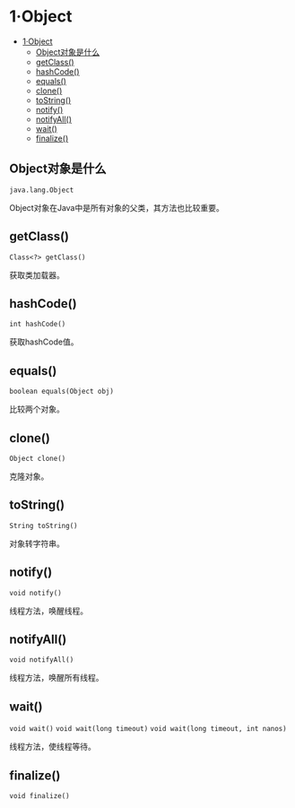 # 1·Object

- [1·Object](#1object)
  - [Object对象是什么](#object对象是什么)
  - [getClass()](#getclass)
  - [hashCode()](#hashcode)
  - [equals()](#equals)
  - [clone()](#clone)
  - [toString()](#tostring)
  - [notify()](#notify)
  - [notifyAll()](#notifyall)
  - [wait()](#wait)
  - [finalize()](#finalize)

## Object对象是什么
`java.lang.Object`

Object对象在Java中是所有对象的父类，其方法也比较重要。

## getClass()
`Class<?> getClass()`

获取类加载器。

## hashCode()
`int hashCode()`

获取hashCode值。

## equals()
`boolean equals(Object obj)`

比较两个对象。

## clone()
`Object clone()`

克隆对象。

## toString()
`String toString()`

对象转字符串。

## notify()
`void notify()`

线程方法，唤醒线程。

## notifyAll()
`void notifyAll()`

线程方法，唤醒所有线程。

## wait()
`void wait()`
`void wait(long timeout)`
`void wait(long timeout, int nanos)`

线程方法，使线程等待。

## finalize()
`void finalize()`
